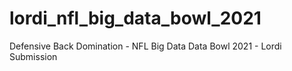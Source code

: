 # lordi_nfl_big_data_bowl_2021
Defensive Back Domination - NFL Big Data Data Bowl 2021 - Lordi Submission



